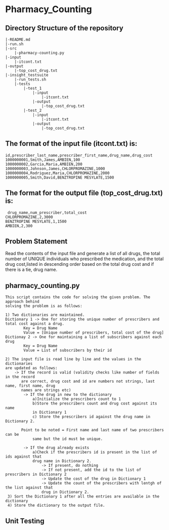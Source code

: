 # Pharmacy_Counting

## Directory Structure of the repository

    |-README.md
    |-run.sh
    |-src
        |-pharmacy-counting.py
    |-input
        |-itcont.txt
    |-output
        |-top_cost_drug.txt
    |-insight_testsuite
        |-run_tests.sh
        |-tests
            |-test_1
                |-input
                    |-itcont.txt
                |-output
                    |-top_cost_drug.txt
            |-test_2
                |-input
                    |-itcont.txt 
                |-output
                    |-top_cost_drug.txt
                    
                
## The format of the input file (itcont.txt) is:

    id,prescriber_last_name,prescriber_first_name,drug_name,drug_cost
    1000000001,Smith,James,AMBIEN,100
    1000000002,Garcia,Maria,AMBIEN,200
    1000000003,Johnson,James,CHLORPROMAZINE,1000
    1000000004,Rodriguez,Maria,CHLORPROMAZINE,2000
    1000000005,Smith,David,BENZTROPINE MESYLATE,1500


## The format for the output file (top_cost_drug.txt) is:
     drug_name,num_prescriber,total_cost
    CHLORPROMAZINE,2,3000
    BENZTROPINE MESYLATE,1,1500
    AMBIEN,2,300

## Problem Statement
Read the contents of the input file and generate a list of all drugs, the total number of UNIQUE individuals 
who prescribed the medication, and the total drug cost,listed in descending order based on the total drug 
cost and if there is a tie, drug name.

## pharmacy_counting.py
    This script contains the code for solving the given problem. The approach behind 
    solving the problem is as follows:

    1) Two dictionaries are maintained.
    Dictionary 1 -> One for storing the unique number of prescribers and total cost against a drug.
            Key = Drug Name
            Value = [Unique number of prescribers, total cost of the drug]
    Dictionay 2 -> One for maintaining a list of subscribers against each drug
            Key = Drug Name
            Value = List of subscribers by their id
            
    2) The input file is read line by line and the values in the dictionaries 
    are updated as follows:
        -> If the record is valid (validity checks like number of fields in the record 
           are correct, drug cost and id are numbers not strings, last name, first name, drug
           names are strings etc)
            -> If the drug in new to the dictionary
                a)Initialize the prescribers count to 1 
                b)Store the prescribers count and drug cost against its name
                in Dictionary 1
                c) Store the prescribers id against the drug name in Dictionary 2.
                
           Point to be noted = First name and last name of two prescribers can be 
                same but the id must be unique.
            
            -> If the drug already exists
                a)Check if the prescribers id is present in the list of ids against that 
                drug name in Dictionary 2.
                    -> If present, do nothing
                    -> If not present, add the id to the list of prescribers in Dictionary 2
                    -> Update the cost of the drug in Dictionary 1
                    -> Update the count of the prescribers with lentgh of the list against that 
                    drug in Dictionary 2.
     3) Sort the Dictionary 1 after all the entries are available in the dictionary
     4) Store the dictionary to the output file.
     
## Unit Testing



